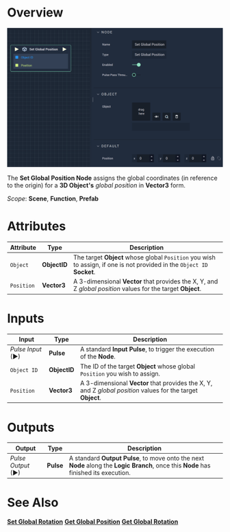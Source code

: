 # Overview

![The Set Global Position Node.](../../../.gitbook/assets/setglobalposition.png)

The **Set Global Position Node** assigns the global coordinates (in reference to the origin)  for a **3D Object's** *global position* in **Vector3** form.

*Scope*: **Scene**, **Function**, **Prefab**

# Attributes

|Attribute|Type|Description|
|---|---|---|
|`Object`|**ObjectID**|The target **Object** whose global `Position` you wish to assign, if one is not provided in the `Object ID` **Socket**.|
|`Position`|**Vector3**| A 3-dimensional **Vector** that provides the X, Y, and Z _global position_ values for the target **Object**. |

# Inputs

|Input|Type|Description|
|---|---|---|
|*Pulse Input* (►)|**Pulse**|A standard **Input Pulse**, to trigger the execution of the **Node**.|
| `Object ID` | **ObjectID** | The ID of the target **Object** whose global `Position` you wish to assign.|
|`Position`|**Vector3**| A 3-dimensional **Vector** that provides the X, Y, and Z _global position_ values for the target **Object**. |


# Outputs

|Output|Type|Description|
|---|---|---|
|*Pulse Output* (►)|**Pulse**|A standard **Output Pulse**, to move onto the next **Node** along the **Logic Branch**, once this **Node** has finished its execution.|

# See Also

[**Set Global Rotation**](set-global-rotation.md)
[**Get Global Position**](get-global-position.md)
[**Get Global Rotation**](get-global-rotation.md)
